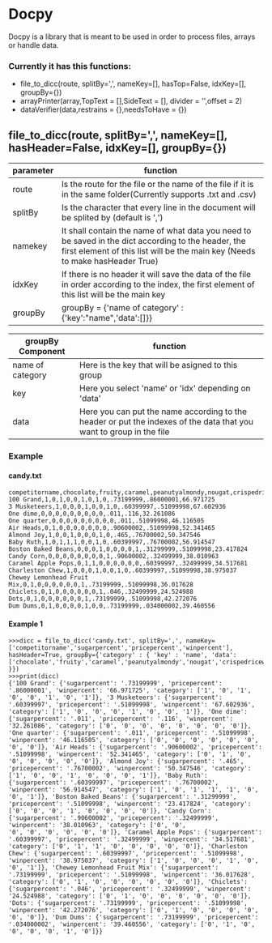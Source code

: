 Docpy
===========================
Docpy is a library that is meant to be used in order to process files, arrays or handle data.

### Currently it has this functions:
* file_to_dicc(route, splitBy=',', nameKey=[], hasTop=False, idxKey=[], groupBy={})
* arrayPrinter(array,TopText = [],SideText = [], divider = '',offset = 2)
* dataVerifier(data,restrains = {},needsToHave = {})

file_to_dicc(route, splitBy=',', nameKey=[], hasHeader=False, idxKey=[], groupBy={})
-------------

| parameter | function |
| ------ | ------ |
| route | Is the route for the file or the name of the file if it is in the same folder(Currently supports .txt and .csv) |
| splitBy | Is the character that every line in the document will be splited by (default is ',') |
| namekey | It shall contain the name of what data you need to be saved in the dict according to the header, the first element of this list will be the main key (Needs to make hasHeader True) |
| idxKey | If there is no header it will save the data of the file in order according to the index, the first element of this list will be the main key |
| groupBy | groupBy = {'name of category' : {'key':"name",'data':[]}} |

| groupBy Component | function |
| ------ | ------ |
| name of category | Here is the key that will be asigned to this group |
| key | Here you select 'name' or 'idx' depending on 'data' |
| data | Here you can put the name according to the header or put the indexes of the data that you want to group in the file|


### Example

#### candy.txt

```
competitorname,chocolate,fruity,caramel,peanutyalmondy,nougat,crispedricewafer,hard,bar,pluribus,sugarpercent,pricepercent,winpercent
100 Grand,1,0,1,0,0,1,0,1,0,.73199999,.86000001,66.971725
3 Musketeers,1,0,0,0,1,0,0,1,0,.60399997,.51099998,67.602936
One dime,0,0,0,0,0,0,0,0,0,.011,.116,32.261086
One quarter,0,0,0,0,0,0,0,0,0,.011,.51099998,46.116505
Air Heads,0,1,0,0,0,0,0,0,0,.90600002,.51099998,52.341465
Almond Joy,1,0,0,1,0,0,0,1,0,.465,.76700002,50.347546
Baby Ruth,1,0,1,1,1,0,0,1,0,.60399997,.76700002,56.914547
Boston Baked Beans,0,0,0,1,0,0,0,0,1,.31299999,.51099998,23.417824
Candy Corn,0,0,0,0,0,0,0,0,1,.90600002,.32499999,38.010963
Caramel Apple Pops,0,1,1,0,0,0,0,0,0,.60399997,.32499999,34.517681
Charleston Chew,1,0,0,0,1,0,0,1,0,.60399997,.51099998,38.975037
Chewey Lemonhead Fruit Mix,0,1,0,0,0,0,0,0,1,.73199999,.51099998,36.017628
Chiclets,0,1,0,0,0,0,0,0,1,.046,.32499999,24.524988
Dots,0,1,0,0,0,0,0,0,1,.73199999,.51099998,42.272076
Dum Dums,0,1,0,0,0,0,1,0,0,.73199999,.034000002,39.460556
```
#### Example 1

```
>>>dicc = file_to_dicc('candy.txt', splitBy=',', nameKey=['competitorname','sugarpercent','pricepercent','winpercent'], hasHeader=True, groupBy={'category' : { 'key' : 'name', 'data':['chocolate','fruity','caramel','peanutyalmondy','nougat','crispedricewafer','hard','bar'] }})
>>>print(dicc)
{'100 Grand': {'sugarpercent': '.73199999', 'pricepercent': '.86000001', 'winpercent': '66.971725', 'category': ['1', '0', '1', '0', '0', '1', '0', '1']}, '3 Musketeers': {'sugarpercent': '.60399997', 'pricepercent': '.51099998', 'winpercent': '67.602936', 'category': ['1', '0', '0', '0', '1', '0', '0', '1']}, 'One dime': {'sugarpercent': '.011', 'pricepercent': '.116', 'winpercent': '32.261086', 'category': ['0', '0', '0', '0', '0', '0', '0', '0']}, 'One quarter': {'sugarpercent': '.011', 'pricepercent': '.51099998', 'winpercent': '46.116505', 'category': ['0', '0', '0', '0', '0', '0', '0', '0']}, 'Air Heads': {'sugarpercent': '.90600002', 'pricepercent': '.51099998', 'winpercent': '52.341465', 'category': ['0', '1', '0', '0', '0', '0', '0', '0']}, 'Almond Joy': {'sugarpercent': '.465', 'pricepercent': '.76700002', 'winpercent': '50.347546', 'category': ['1', '0', '0', '1', '0', '0', '0', '1']}, 'Baby Ruth': {'sugarpercent': '.60399997', 'pricepercent': '.76700002', 'winpercent': '56.914547', 'category': ['1', '0', '1', '1', '1', '0', '0', '1']}, 'Boston Baked Beans': {'sugarpercent': '.31299999', 'pricepercent': '.51099998', 'winpercent': '23.417824', 'category': ['0', '0', '0', '1', '0', '0', '0', '0']}, 'Candy Corn': {'sugarpercent': '.90600002', 'pricepercent': '.32499999', 'winpercent': '38.010963', 'category': ['0', '0',
'0', '0', '0', '0', '0', '0']}, 'Caramel Apple Pops': {'sugarpercent': '.60399997', 'pricepercent': '.32499999', 'winpercent': '34.517681', 'category': ['0', '1', '1', '0', '0', '0', '0', '0']}, 'Charleston Chew': {'sugarpercent': '.60399997', 'pricepercent': '.51099998', 'winpercent': '38.975037', 'category': ['1', '0', '0', '0', '1', '0', '0', '1']}, 'Chewey Lemonhead Fruit Mix': {'sugarpercent': '.73199999', 'pricepercent': '.51099998', 'winpercent': '36.017628', 'category': ['0', '1', '0', '0', '0', '0', '0', '0']}, 'Chiclets': {'sugarpercent': '.046', 'pricepercent': '.32499999', 'winpercent': '24.524988', 'category': ['0', '1', '0', '0', '0', '0', '0', '0']}, 'Dots': {'sugarpercent': '.73199999', 'pricepercent': '.51099998', 'winpercent': '42.272076', 'category': ['0', '1', '0', '0', '0', '0', '0', '0']}, 'Dum Dums': {'sugarpercent': '.73199999', 'pricepercent': '.034000002', 'winpercent': '39.460556', 'category': ['0', '1', '0', '0', '0', '0', '1', '0']}}
```
